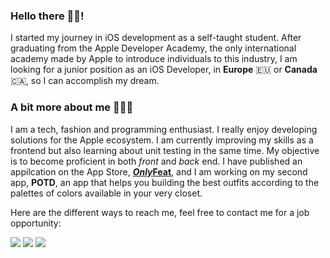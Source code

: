 ### Hello there 👋🏽!

I started my journey in iOS development as a self-taught student. After graduating from the Apple Developer Academy, the only international academy made by Apple to introduce individuals to this industry, I am looking for a junior position as an iOS Developer, in **Europe** 🇪🇺 or **Canada** 🇨🇦, so I can accomplish my dream.

### A bit more about me 👨🏽‍💻
I am a tech, fashion and programming enthusiast. I really enjoy developing solutions for the Apple ecosystem. I am currently improving my skills as a frontend but also learning about unit testing in the same time. My objective is to become proficient in both *front* and *back* end. I have published an appilcation on the App Store, [***Only*Feat**](https://apps.apple.com/fr/app/onlyfeat/id1626507841?l=en), and I am working on my second app, **POTD**, an app that helps you building the best outfits according to the palettes of colors available in your very closet.

Here are the different ways to reach me, feel free to contact me for a job opportunity:

<a href="https://www.linkedin.com/in/aristidelauga/"><img src="https://img.shields.io/badge/-LinkedIn-blue.svg"/></a>
<a href="https://aristidelauga.odoo.com"><img src="https://img.shields.io/badge/-My%20Website-blueviolet.svg"/></a>
<a href="mailto:aristide.lauga@gmail.com"><img src="https://img.shields.io/badge/-My%20email-red.svg"/></a>


<!--
**aristidelauga/aristidelauga** is a ✨ _special_ ✨ repository because its `README.md` (this file) appears on your GitHub profile.

Here are some ideas to get you started:
- 🔭 I’m currently working on ...
- 🌱 I’m currently learning ...
- 👯 I’m looking to collaborate on ...
- 🤔 I’m looking for help with ...
- 💬 Ask me about ...
- 📫 How to reach me: ...
- 😄 Pronouns: ...
- ⚡ Fun fact: ...
-->

